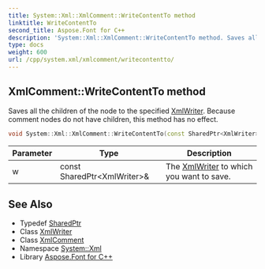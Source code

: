 ```yaml
---
title: System::Xml::XmlComment::WriteContentTo method
linktitle: WriteContentTo
second_title: Aspose.Font for C++
description: 'System::Xml::XmlComment::WriteContentTo method. Saves all the children of the node to the specified XmlWriter. Because comment nodes do not have children, this method has no effect in C++.'
type: docs
weight: 600
url: /cpp/system.xml/xmlcomment/writecontentto/
---
```

## XmlComment::WriteContentTo method


Saves all the children of the node to the specified [XmlWriter](../../xmlwriter/). Because comment nodes do not have children, this method has no effect.

```cpp
void System::Xml::XmlComment::WriteContentTo(const SharedPtr<XmlWriter> &w) override
```


| Parameter | Type | Description |
| --- | --- | --- |
| w | const SharedPtr\<XmlWriter\>\& | The [XmlWriter](../../xmlwriter/) to which you want to save. |

## See Also

* Typedef [SharedPtr](../../../system/sharedptr/)
* Class [XmlWriter](../../xmlwriter/)
* Class [XmlComment](../)
* Namespace [System::Xml](../../)
* Library [Aspose.Font for C++](../../../)
